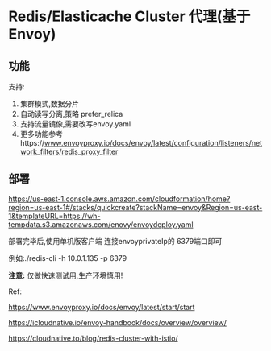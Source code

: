 # Redis/Elasticache Cluster 代理(基于Envoy)

## 功能

支持:

1. 集群模式,数据分片
2. 自动读写分离,策略 prefer_relica
3. 支持流量镜像,需要改写envoy.yaml
4. 更多功能参考https://www.envoyproxy.io/docs/envoy/latest/configuration/listeners/network_filters/redis_proxy_filter

## 部署
https://us-east-1.console.aws.amazon.com/cloudformation/home?region=us-east-1#/stacks/quickcreate?stackName=envoy&Region=us-east-1&templateURL=https://wh-tempdata.s3.amazonaws.com/enovy/envoydeploy.yaml

部署完毕后,使用单机版客户端 连接envoyprivateIp的 6379端口即可

例如:./redis-cli -h 10.0.1.135 -p 6379


**注意:**
仅做快速测试用,生产环境慎用!

Ref:

https://www.envoyproxy.io/docs/envoy/latest/start/start

https://icloudnative.io/envoy-handbook/docs/overview/overview/

https://cloudnative.to/blog/redis-cluster-with-istio/